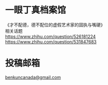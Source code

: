 # 一眼丁真档案馆
《才不配德，德不配位的虚假艺术家的固执与嘴硬》  
相关话题  
https://www.zhihu.com/question/526181224  
https://www.zhihu.com/question/531847683  

# 投稿邮箱
benkuncanada@gmail.com
